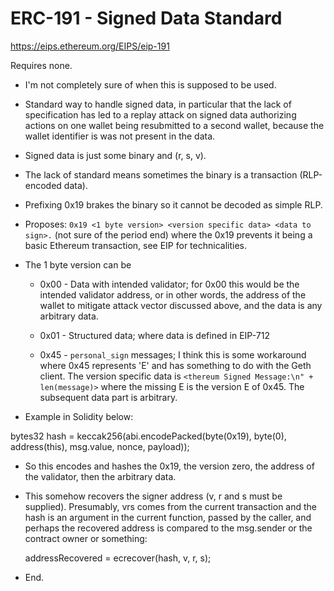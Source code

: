 # ERC-191 - Signed Data Standard

https://eips.ethereum.org/EIPS/eip-191

Requires none.

 - I'm not completely sure of when this is supposed to be used.

 - Standard way to handle signed data, in particular that the lack of specification has led to a replay attack on signed data authorizing actions on one wallet being resubmitted to a second wallet, because the wallet identifier is was not present in the data.

 - Signed data is just some binary and (r, s, v).
	
 - The lack of standard means sometimes the binary is a transaction (RLP-encoded data).

 - Prefixing 0x19 brakes the binary so it cannot be decoded as simple RLP.

 - Proposes: `0x19 <1 byte version> <version specific data> <data to sign>.` (not sure of the period end) where the 0x19 prevents it being a basic Ethereum transaction, see EIP for technicalities.

 - The 1 byte version can be 

	 - 0x00 - Data with intended validator; for 0x00 this would be the intended validator address, or in other words, the address of the wallet to mitigate attack vector discussed above, and the data is any arbitrary data.
		
	 - 0x01 - Structured data; where data is defined in EIP-712

	 - 0x45 - `personal_sign` messages; I think this is some workaround where 0x45 represents 'E' and has something to do with the Geth client. The version specific data is `<thereum Signed Message:\n" + len(message)>` where the missing E is the version E of 0x45. The subsequent data part is arbitrary.

 - Example in Solidity below:

bytes32 hash = keccak256(abi.encodePacked(byte(0x19), byte(0), address(this), msg.value, nonce, payload));

 - So this encodes and hashes the 0x19, the version zero, the address of the validator, then the arbitrary data.

 - This somehow recovers the signer address (v, r and s must be supplied). Presumably, vrs comes from the current transaction and the hash is an argument in the current function, passed by the caller, and perhaps the recovered address is compared to the msg.sender or the contract owner or something:

	addressRecovered = ecrecover(hash, v, r, s);

 - End.

